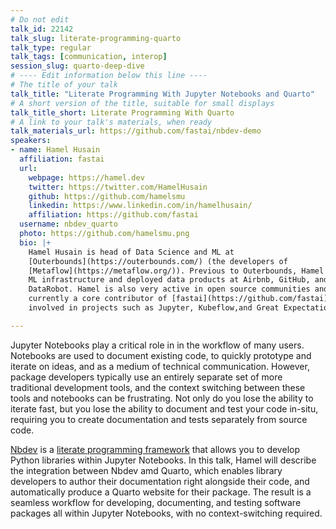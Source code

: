 ```yaml
---
# Do not edit
talk_id: 22142
talk_slug: literate-programming-quarto
talk_type: regular
talk_tags: [communication, interop]
session_slug: quarto-deep-dive
# ---- Edit information below this line ----
# The title of your talk
talk_title: "Literate Programming With Jupyter Notebooks and Quarto"
# A short version of the title, suitable for small displays
talk_title_short: Literate Programming With Quarto
# A link to your talk's materials, when ready
talk_materials_url: https://github.com/fastai/nbdev-demo
speakers:
- name: Hamel Husain
  affiliation: fastai
  url:
    webpage: https://hamel.dev
    twitter: https://twitter.com/HamelHusain
    github: https://github.com/hamelsmu
    linkedin: https://www.linkedin.com/in/hamelhusain/
    affiliation: https://github.com/fastai
  username: nbdev_quarto
  photo: https://github.com/hamelsmu.png
  bio: |+
    Hamel Husain is head of Data Science and ML at
    [Outerbounds](https://outerbounds.com/) (the developers of
    [Metaflow](https://metaflow.org/)). Previous to Outerbounds, Hamel has built
    ML infrastructure and deployed data products at Airbnb, GitHub, and
    DataRobot. Hamel is also very active in open source communities and is
    currently a core contributor of [fastai](https://github.com/fastai), and is
    involved in projects such as Jupyter, Kubeflow,and Great Expectations.

---
```


<!-- ABSTRACT ----
Please write abstract below. You may use simple markdown (links, code style, bold, italics)
-->

Jupyter Notebooks play a critical role in in the workflow of many users. Notebooks are used to document existing code, to quickly prototype and iterate on ideas, and as a medium of technical communication. However, package developers typically use an entirely separate set of more traditional development tools, and the context switching between these tools and notebooks can be frustrating. Not only do you lose the ability to iterate fast, but you lose the ability to document and test your code in-situ, requiring you to create documentation and tests separately from source code.

[Nbdev](https://github.com/fastai/nbdev) is a [literate programming framework](https://en.wikipedia.org/wiki/Literate_programming) that allows you to develop Python libraries within Jupyter Notebooks. In this talk, Hamel will describe the integration between Nbdev amd Quarto, which enables library developers to author their documentation right alongside their code, and automatically produce a Quarto website for their package. The result is a seamless workflow for developing, documenting, and testing software packages all within Jupyter Notebooks, with no context-switching required.


